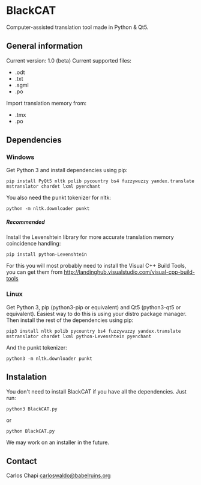 # BlackCAT
Computer-assisted translation tool made in Python &amp; Qt5.
## General information
Current version: 1.0 (beta)
Current supported files:
* .odt
* .txt
* .sgml
* .po

Import translation memory from:
* .tmx
* .po

## Dependencies
### Windows
Get Python 3 and install dependencies using pip:
````
pip install PyQt5 nltk polib pycountry bs4 fuzzywuzzy yandex.translate mstranslator chardet lxml pyenchant
````

You also need the punkt tokenizer for nltk:
````
python -m nltk.downloader punkt
````
##### Recommended
Install the Levenshtein library for more accurate translation memory coincidence handling:
````
pip install python-Levenshtein
````
For this you will most probably need to install the Visual C++ Build Tools, you can get them from http://landinghub.visualstudio.com/visual-cpp-build-tools

### Linux
Get Python 3, pip (python3-pip or equivalent) and Qt5 (python3-qt5 or equivalent). Easiest way to do this is using your distro package manager. Then install the rest of the dependencies using pip:
````
pip3 install nltk polib pycountry bs4 fuzzywuzzy yandex.translate mstranslator chardet lxml python-Levenshtein pyenchant
````
And the punkt tokenizer:
````
python3 -m nltk.downloader punkt
````
## Instalation
You don't need to install BlackCAT if you have all the dependencies. Just run:
````
python3 BlackCAT.py
````
or
````
python BlackCAT.py
````
We may work on an installer in the future.
## Contact
Carlos Chapi
carloswaldo@babelruins.org
